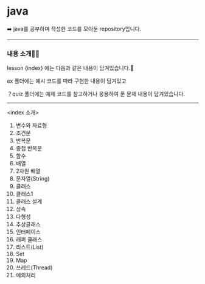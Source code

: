 # java
➡️ java를 공부하며 작성한 코드를 모아둔 repository입니다.

---

### 내용 소개👋🏻

lesson {index} 에는 다음과 같은 내용이 담겨있습니다.🐧

ex 폴더에는 예시 코드를 따라 구현한 내용이 담겨있고

？quiz 폴더에는 예제 코드를 참고하거나 응용하여 푼 문제 내용이 담겨있습니다.

----

<index 소개>
1. 변수와 자료형
2. 조건문
3. 반복문
4. 중첩 반복문
5. 함수
6. 배열
7. 2차원 배열
8. 문자열(String)
9. 클래스
10. 클래스1
11. 클래스 설계
12. 상속
13. 다형성
14. 추상클래스
15. 인터페이스
16. 래퍼 클래스
17. 리스트(List)
18. Set
19. Map
20. 쓰레드(Thread)
21. 예외처리
